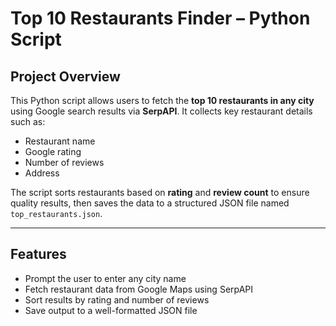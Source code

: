 # Top 10 Restaurants Finder – Python Script

## Project Overview

This Python script allows users to fetch the **top 10 restaurants in any city** using Google search results via **SerpAPI**. It collects key restaurant details such as:

- Restaurant name  
- Google rating  
- Number of reviews  
- Address  

The script sorts restaurants based on **rating** and **review count** to ensure quality results, then saves the data to a structured JSON file named `top_restaurants.json`.

---

## Features

- Prompt the user to enter any city name
- Fetch restaurant data from Google Maps using SerpAPI
- Sort results by rating and number of reviews
- Save output to a well-formatted JSON file


